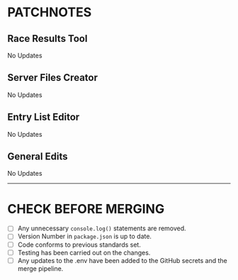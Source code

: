 # PATCHNOTES

## Race Results Tool
No Updates

## Server Files Creator
No Updates

## Entry List Editor
No Updates

## General Edits
No Updates

---

# CHECK BEFORE MERGING
- [ ] Any unnecessary `console.log()` statements are removed.
- [ ] Version Number in `package.json` is up to date.
- [ ] Code conforms to previous standards set.
- [ ] Testing has been carried out on the changes.
- [ ] Any updates to the .env have been added to the GitHub secrets and the merge pipeline.